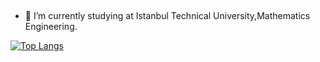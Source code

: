
&nbsp;

- 🔭 I’m currently studying at Istanbul Technical University,Mathematics Engineering.




[![Top Langs](https://github-readme-stats.vercel.app/api/top-langs/?username=kaboya19)](https://github.com/anuraghazra/github-readme-stats)

